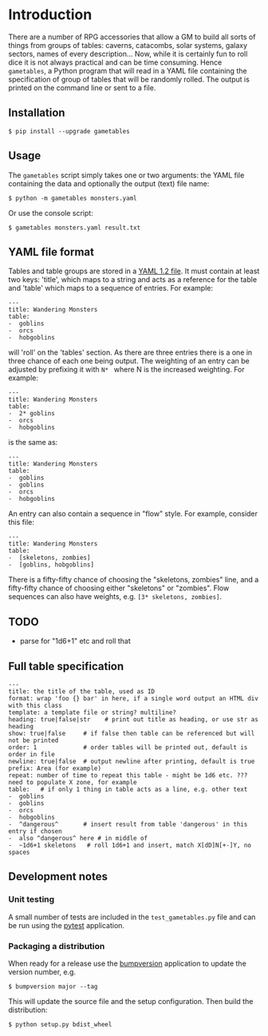 # Introduction

There are a number of RPG accessories that allow a GM to build all sorts of things from groups of tables: caverns, catacombs, solar systems, galaxy sectors, names of every description... Now, while it is certainly fun to roll dice it is not always practical and can be time consuming. Hence `gametables`, a Python program that will read in a YAML file containing the specification of group of tables that will be randomly rolled. The output is printed on the command line or sent to a file.

## Installation

```
$ pip install --upgrade gametables
```

## Usage

The `gametables` script simply takes one or two arguments: the YAML file containing the data and optionally the output (text) file name:

```
$ python -m gametables monsters.yaml
```

Or use the console script:

```
$ gametables monsters.yaml result.txt
```


## YAML file format

Tables and table groups are stored in a [YAML 1.2 file](https://yaml.org/spec/1.2/spec.html). It must contain at least two keys: 'title', which maps to a string and acts as a reference for the table and 'table' which maps to a sequence of entries. For example:

```
---
title: Wandering Monsters
table:
-  goblins
-  orcs
-  hobgoblins
```

will 'roll' on the 'tables' section. As there are three entries there is a one in three chance of each one being output. The weighting of an entry can be adjusted by prefixing it with `N* ` where N is the increased weighting. For example:

```
---
title: Wandering Monsters
table:
-  2* goblins
-  orcs
-  hobgoblins
```

is the same as:

```
---
title: Wandering Monsters
table:
-  goblins
-  goblins
-  orcs
-  hobgoblins
```

An entry can also contain a sequence in "flow" style. For example, consider this file:

```
---
title: Wandering Monsters
table:
-  [skeletons, zombies]
-  [goblins, hobgoblins]
```

There is a fifty-fifty chance of choosing the "skeletons, zombies" line, and a fifty-fifty chance of choosing either "skeletons" or "zombies". Flow sequences can also have weights, e.g. `[3* skeletons, zombies]`.

## TODO

-  parse for "1d6+1" etc and roll that 


## Full table specification

```
---
title: the title of the table, used as ID
format: wrap 'foo {} bar' in here, if a single word output an HTML div with this class
template: a template file or string? multiline?
heading: true|false|str    # print out title as heading, or use str as heading
show: true|false     # if false then table can be referenced but will not be printed
order: 1             # order tables will be printed out, default is order in file
newline: true|false  # output newline after printing, default is true
prefix: Area (for example)
repeat: number of time to repeat this table - might be 1d6 etc. ??? need to populate X zone, for example
table:   # if only 1 thing in table acts as a line, e.g. other text
-  goblins
-  goblins
-  orcs
-  hobgoblins
-  ^dangerous^       # insert result from table 'dangerous' in this entry if chosen
-  also ^dangerous^ here # in middle of
-  ~1d6+1 skeletons   # roll 1d6+1 and insert, match X[dD]N[+-]Y, no spaces
```


## Development notes

### Unit testing

A small number of tests are included in the `test_gametables.py` file and can be run using the [pytest](https://pypi.org/project/pytest/) application.

### Packaging a distribution

When ready for a release use the [bumpversion](https://pypi.org/project/bumpversion/) application to update the version number, e.g.

```
$ bumpversion major --tag
```

This will update the source file and the setup configuration. Then build the distribution:

```
$ python setup.py bdist_wheel
```
